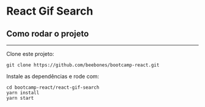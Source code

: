 # React Gif Search

## Como rodar o projeto

---

Clone este projeto:

```
git clone https://github.com/beebones/bootcamp-react.git
```

Instale as dependências e rode com:

```
cd bootcamp-react/react-gif-search
yarn install
yarn start
```